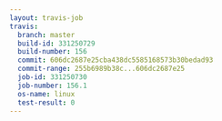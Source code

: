 ```yaml
---
layout: travis-job
travis:
  branch: master
  build-id: 331250729
  build-number: 156
  commit: 606dc2687e25cba438dc5585168573b30bedad93
  commit-range: 255b6989b38c...606dc2687e25
  job-id: 331250730
  job-number: 156.1
  os-name: linux
  test-result: 0
---
```

